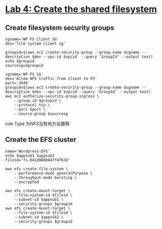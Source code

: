 # [Lab 4: Create the shared filesystem](https://catalog.us-east-1.prod.workshops.aws/workshops/3de93ad5-ebbe-4258-b977-b45cdfe661f1/en-US/database/lab4)
## Create filesystem security groups
```
sgname='WP FS Client SG'
des='file system client sg'
```
```
groupid=$(aws ec2 create-security-group --group-name $sgname --description $des --vpc-id $vpcid  --query 'GroupId' --output text)
echo $groupid
sourcesg=$groupid

```

```
sgname='WP FS SG'
des='Allow NFS traffic from client to FS'
port='2049'
groupid=$(aws ec2 create-security-group --group-name $sgname --description $des --vpc-id $vpcid --query 'GroupId' --output text)
aws ec2 authorize-security-group-ingress \
    --group-id $groupid \
    --protocol tcp \
    --port $port \
    --source-group $sourcesg
```
rule Type 为NFS没有地方设置啊
## Create the EFS cluster
```
name='Wordpress-EFS'
echo $appsub1 $appsub2
fileid='fs-041d9808847f4f634'
```
```
aws efs create-file-system \
    --performance-mode generalPurpose \
    --throughput-mode bursting \
    --encrypted 
```
```
aws efs create-mount-target \
    --file-system-id $fileid \
    --subnet-id $appsub1 \
    --security-groups $groupid
aws efs create-mount-target \
    --file-system-id $fileid \
    --subnet-id $appsub2 \
    --security-groups $groupid
```
